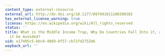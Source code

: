 ```yaml
---
content_type: external-resource
external_url: http://dx.doi.org/10.1177/097491011100300302
has_external_license_warning: true
license: https://en.wikipedia.org/wiki/All_rights_reserved
status: ''
title: What is the Middle Income Trap, Why Do Countries Fall Into it, and How Can
  it be Avoided?
uid: e17405c5-bbc9-40d9-8f57-cb72fd2752b6
wayback_url: ''
---
```

